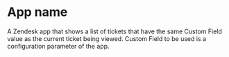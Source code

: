 # App name

A Zendesk app that shows a list of tickets that have the same Custom Field value as the current ticket being viewed. Custom Field to be used is a configuration parameter of the app.

